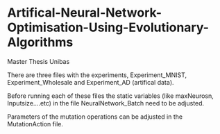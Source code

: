 # Artifical-Neural-Network-Optimisation-Using-Evolutionary-Algorithms
Master Thesis Unibas

There are three files with the experiments, Experiment_MNIST, Experiment_Wholesale and Experiment_AD (artifical data).

Before running each of these files the static variables (like maxNeurosn, Inputsize....etc) in the file NeuralNetwork_Batch need to be adjusted. 

Parameters of the mutation operations can be adjusted in the MutationAction file.

